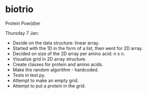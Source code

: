 # biotrio
Protein Pow(d)er

Thursday 7 Jan:
* Decide on the data structure: linear array.
* Started with the 1D in the form of a list, then went for 2D array.
* Decided on size of the 2D array per amino acid: n x n.
* Visualize grid in 2D array structure.
* Create classes for protein and amino acids.
* Make the random algorithm - hardcoded.
* Tests in test.py.
* Attempt to make an empty grid.
* Attempt to put a protein in the grid.
